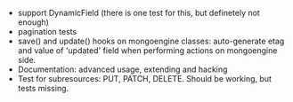 * support DynamicField (there is one test for this, but definetely not enough)
* pagination tests
* save() and update() hooks on mongoengine classes: auto-generate etag and
  value of 'updated' field when performing actions on mongoengine side.
* Documentation: advanced usage, extending and hacking
* Test for subresources: PUT, PATCH, DELETE. Should be working, but tests missing.
